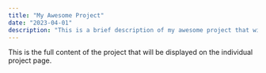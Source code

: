 ```yaml
---
title: "My Awesome Project"
date: "2023-04-01"
description: "This is a brief description of my awesome project that will appear on the projects page and homepage."
---
```


This is the full content of the project that will be displayed on the individual project page.